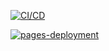 [![CI/CD](https://github.com/cnopt/gt7-react-components/actions/workflows/node.js.yml/badge.svg?branch=main)](https://github.com/cnopt/gt7-react-components/actions/workflows/node.js.yml)

[![pages-deployment](https://github.com/cnopt/gt7-react-components/actions/workflows/pages/pages-build-deployment/badge.svg)](https://github.com/cnopt/gt7-react-components/actions/workflows/pages/pages-build-deployment)